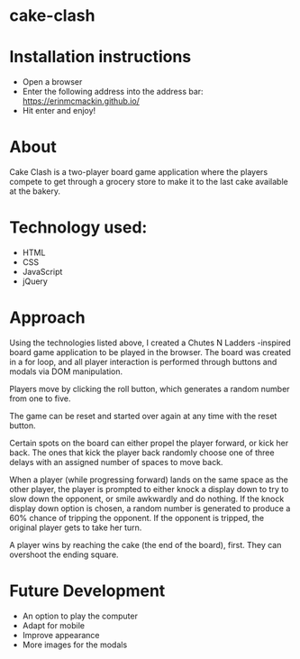 # cake-clash

# Installation instructions
- Open a browser
- Enter the following address into the address bar: https://erinmcmackin.github.io/
- Hit enter and enjoy!

# About
Cake Clash is a two-player board game application where the players compete to get through a grocery store to make it to the last cake available at the bakery.

# Technology used:
- HTML
- CSS
- JavaScript
- jQuery

# Approach
Using the technologies listed above, I created a Chutes N Ladders -inspired board game application to be played in the browser. The board was created in a for loop, and all player interaction is performed through buttons and modals via DOM manipulation.

Players move by clicking the roll button, which generates a random number from one to five.

The game can be reset and started over again at any time with the reset button.

Certain spots on the board can either propel the player forward, or kick her back. The ones that kick the player back randomly choose one of three delays with an assigned number of spaces to move back.

When a player (while progressing forward) lands on the same space as the other player, the player is prompted to either knock a display down to try to slow down the opponent, or smile awkwardly and do nothing. If the knock display down option is chosen, a random number is generated to produce a 60% chance of tripping the opponent. If the opponent is tripped, the original player gets to take her turn.

A player wins by reaching the cake (the end of the board), first. They can overshoot the ending square.

# Future Development
- An option to play the computer
- Adapt for mobile
- Improve appearance
- More images for the modals
